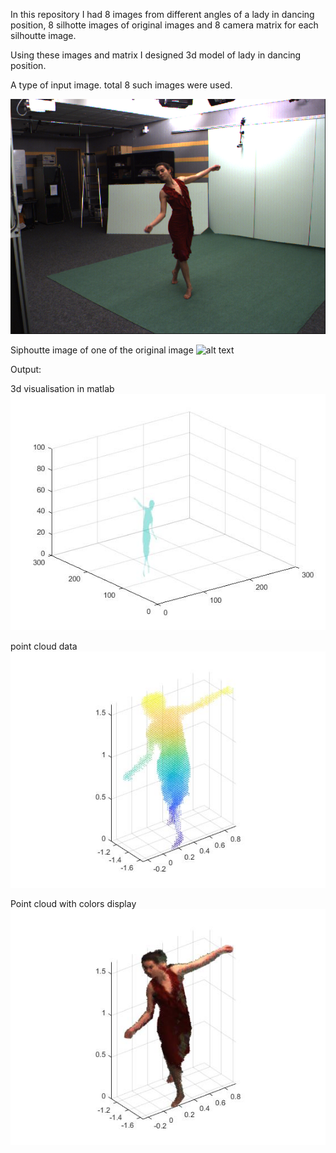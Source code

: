 In this repository I had 8 images from different angles of a lady in dancing position, 
8 silhotte images of original images 
and 8 camera matrix for each silhoutte image.

Using these images and matrix I designed 3d model of lady in dancing position.

A type of input image. total 8 such images were used.

![alt text](cam00_00023_0000008550.png)

Siphoutte image of one of the original image
![alt text](silh_cam00_00023_0000008550.pbm)

Output:

3d visualisation in matlab
![alt text](visulaisation.jpg)

point cloud data
![alt text](point_cloud.jpg)


Point cloud with colors display
![alt text](3DIMAGE_100000000.jpg)
